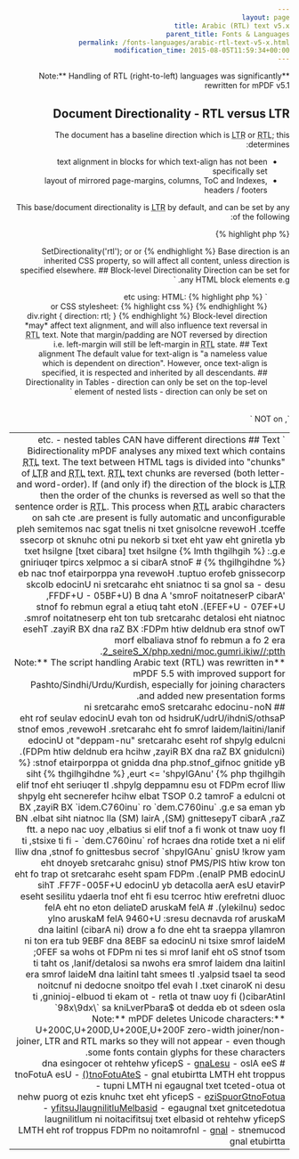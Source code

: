 ```yaml
---
layout: page
title: Arabic (RTL) text v5.x
parent_title: Fonts & Languages
permalink: /fonts-languages/arabic-rtl-text-v5-x.html
modification_time: 2015-08-05T11:59:34+00:00
---
```


<div class="alert alert-info" role="alert" markdown="1">
  **Note:** Handling of RTL (right-to-left) languages was significantly rewritten for mPDF v5.1
</div>

## Document Directionality - RTL versus LTR

The document has a baseline direction which is
<acronym title="Left-to-Right document, used for most languages">LTR</acronym>
or <acronym title="Right-to-Left document, used for Hebrew and Arabic languages">RTL</acronym>; this determines:

- text alignment in blocks for which text-align has not been specifically set
- layout of mirrored page-margins, columns, ToC and Indexes, headers / footers

This base/document directionality is <acronym title="Left-to-Right document, used for most langauges">LTR</acronym>
by default, and can be set by any of the following:

{% highlight php %}
<?php
$mpdf->SetDirectionality('rtl');

<html dir="rtl"> or <html style="direction: rtl;">
<body dir="rtl"> or <body style="direction: rtl;">
{% endhighlight %}

Base direction is an inherited CSS property, so will affect all content, unless direction is specified elsewhere.

## Block-level Directionality

Direction can be set for any HTML block elements e.g. `<div><p><table><ul>` etc using:

HTML:
{% highlight php %}
<div style="direction: rtl;">
{% endhighlight %}

or CSS stylesheet:

{% highlight css %}
div.right { direction: rtl; }
{% endhighlight %}

Block-level direction *may* affect text alignment, and will also influence text reversal in
<acronym title="Right-to-Left document, used for Hebrew and Arabic languages">RTL</acronym> text.

Note that margin/padding are NOT reversed by direction i.e. left-margin will still be left-margin in
<acronym title="Right-to-Left document, used for Hebrew and Arabic languages">RTL</acronym> state.

## Text alignment

The default value for text-align is "a nameless value which is dependent on direction". However, once text-align is
specified, it is respected and inherited by all descendants.

## Directionality in Tables

- direction can only be set on the top-level element of nested lists
- direction can only be set on `<table>`, NOT on `<thead><tbody><td>` etc.
- nested tables CAN have different directions

## Text Bidirectionality

mPDF analyses any mixed text which contains
<acronym title="Right-to-Left document, used for Hebrew and Arabic languages">RTL</acronym> text. The text between
HTML tags is divided into "chunks" of <acronym title="Left-to-Right document, used for most langauges">LTR</acronym>
and <acronym title="Right-to-Left document, used for Hebrew and Arabic languages">RTL</acronym> text.

<acronym title="Right-to-Left document, used for Hebrew and Arabic languages">RTL</acronym> text chunks are reversed
(both letter- and word-order).

If (and only if) the direction of the block is
<acronym title="Left-to-Right document, used for most langauges">LTR</acronym> then the order of the chunks is
reversed as well so that the sentence order is
<acronym title="Right-to-Left document, used for Hebrew and Arabic languages">RTL</acronym>.

This process when <acronym title="Right-to-Left document, used for Hebrew and Arabic languages">RTL</acronym>
arabic characters are present is fully automatic and unconfigurable. <bdo> etc has no effect.

However enclosing text in silent tags can sometimes help by altering the way the text is broken up into chunks to
process e.g.:

{% highlight html %}
english text <span>[arabic text]</span> english text
{% endhighlight %}

# Fonts

Arabic is a complex script requiring processing before output. However any appropriate font can be used - as long as
it contains the characters in Unicode blocks 'Arabic Presentation Forms' A and B (U+FB50 - U+FDFF, U+FE70 - U+FEFE).
Note that quite a large number of fonts contain the isolated characters but not the presentation forms.

Two fonts are bundled with mPDF: XB Zar and XB Riyaz. These are 2 of a number of fonts available from
<a href="http://wiki.irmug.com/index.php/X_Series_2">http://wiki.irmug.com/index.php/X_Series_2</a>.

<div class="alert alert-info" role="alert" markdown="1">
  **Note:** The script handling Arabic text (RTL) was rewritten in mPDF 5.5 with improved support for
  Pashto/Sindhi/Urdu/Kurdish, especially for joining characters and added new presentation forms.
</div>

## Non-unicode characters

Some characters in Pashto/Sindhi/Urdu/Kurdish do not have Unicode values for the final/initial/medial forms of the
characters. However, some fonts include glyphs for these characters "un-mapped" to Unicode (including XB Zar and XB
Riyaz, which are bundled with mPDF).

By editing <span class="filename">config_fonts.php</span> and adding to appropriate fonts:

{% highlight php %}
'unAGlyphs' => true,
{% endhighlight %}

this will force mPDF to use unmapped glyphs. It requires the font file to include a Format 2.0 POST table which
references the glyphs by name as e.g. `uni067C.med` or `uni067C.medi`

XB Riyaz, XB Zar, Arabic Typesetting (MS), Arial (MS) all contain this table. NB If you want to know if a font file
is suitable, you can open a .ttf file in a text editor and search for `uni067C.med` - if it exists, it may work!

Using `unAGlyphs` forces subsetting of fonts, and will not work with SIP/SMP fonts (using characters beyond the
Unicode BMP Plane).

mPDF maps these characters to part of the Private Use Area allocated by Unicode U+F500-F7FF. This could interfere
with correct use if the font already utilises these codes (unlikely).

# Alef Maksura

Detailed note on the Alef Maksura for advanced users:

U+0649 Alef Maksura only normally appears at the end of a word (in Arabic)

Initial and Medial forms exist in Unicode as FBE8 and FBE9 but are not in most fonts

So the final form is set in mPDF to show as FEF0; Initial and medial forms are shown as isolated/final, so that it
does at least display.

It seems that Initial and Medial forms are used in Koranic text.

I have left options encoded in <span class="function">function InitArabic()</span> if you want to alter - to make it
double-joining, it also needs to be added to <span class="parameter">$arabPrevLink</span> as `\xd9\x89`

<div class="alert alert-info" role="alert" markdown="1">
  **Note:** mPDF deletes Unicode characters: U+200C,U+200D,U+200E,U+200F zero-width joiner/non-joiner,
  LTR and RTL marks so they will not appear - even though some fonts contain glyphs for these characters.
</div>

# See Also

- <a href="{{ "/reference/mpdf-variables/uselang.html" | prepend: site.baseurl }}">useLang</a> - Specify whether to recognise and support the HTML attribute lang
- <a href="{{ "/reference/mpdf-functions/setautofont.html" | prepend: site.baseurl }}">SetAutoFont()</a> - Use AutoFont to auto-detect text language in HTML input
- <a href="{{ "/reference/mpdf-variables/autofontgroupsize.html" | prepend: site.baseurl }}">autoFontGroupSize</a> - Specify the text chunk size to group when autodetecting text language
- <a href="index0c23.html?tid=346">disableMultilingualJustify</a> - Specify whether to disable text justification in multilingual documents
- <a href="{{ "/fonts-languages/lang-v5-x.html" | prepend: site.baseurl }}">lang</a> - Information on mPDF support for the HTML attribute lang
